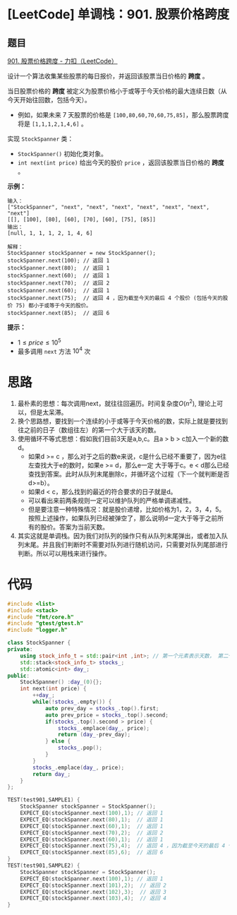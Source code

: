 # [LeetCode] 单调栈：901. 股票价格跨度

## 题目

[901. 股票价格跨度 - 力扣（LeetCode）](https://leetcode.cn/problems/online-stock-span/description/?envType=daily-question&envId=2023-10-07)

设计一个算法收集某些股票的每日报价，并返回该股票当日价格的 **跨度** 。

当日股票价格的 **跨度** 被定义为股票价格小于或等于今天价格的最大连续日数（从今天开始往回数，包括今天）。

- 例如，如果未来 7 天股票的价格是 `[100,80,60,70,60,75,85]`，那么股票跨度将是 `[1,1,1,2,1,4,6]` 。

实现 `StockSpanner` 类：

- `StockSpanner()` 初始化类对象。
- `int next(int price)` 给出今天的股价 `price` ，返回该股票当日价格的 **跨度** 。

**示例：**

```
输入：
["StockSpanner", "next", "next", "next", "next", "next", "next", "next"]
[[], [100], [80], [60], [70], [60], [75], [85]]
输出：
[null, 1, 1, 1, 2, 1, 4, 6]

解释：
StockSpanner stockSpanner = new StockSpanner();
stockSpanner.next(100); // 返回 1
stockSpanner.next(80);  // 返回 1
stockSpanner.next(60);  // 返回 1
stockSpanner.next(70);  // 返回 2
stockSpanner.next(60);  // 返回 1
stockSpanner.next(75);  // 返回 4 ，因为截至今天的最后 4 个股价 (包括今天的股价 75) 都小于或等于今天的股价。
stockSpanner.next(85);  // 返回 6
```

**提示：**

- $1 \le price \le 10^5$
- 最多调用 `next` 方法 $10^4$ 次

# 思路

1. 最朴素的思想：每次调用next，就往往回遍历。时间复杂度$O(n^2)$, 理论上可以，但是太呆滞。
2. 换个思路想，要找到一个连续的小于或等于今天价格的数，实际上就是要找到往之前的日子（数组往左）的第一个大于该天的数。
3. 使用循环不等式思想：假如我们目前3天是a,b,c。且a > b > c加入一个新的数d。
    - 如果d >= c ，那么对于之后的数e来说，c是什么已经不重要了，因为e往左查找大于e的数时，如果e >= d，那么e一定 大于等于c。e <
      d那么已经查找到答案。此时从队列末尾删除c，并循环这个过程（下一个就判断是否d>=b）。
    - 如果d < c，那么找到的最近的符合要求的日子就是d。
    - 可以看出来前两条规则一定可以维护队列的严格单调递减性。
    - 但是要注意一种特殊情况：就是股价递增，比如价格为1，2，3，4，5。按照上述操作，如果队列已经被弹空了，那么说明d一定大于等于之前所有的股价。答案为当前天数。
4. 其实这就是单调栈。因为我们对队列的操作只有从队列末尾弹出，或者加入队列末尾。并且我们判断时不需要对队列进行随机访问，只需要对队列尾部进行判断。所以可以用栈来进行操作。

# 代码

```c++
#include <list>
#include <stack>
#include "fmt/core.h"
#include "gtest/gtest.h"
#include "logger.h"

class StockSpanner {
private:
    using stock_info_t = std::pair<int ,int>; // 第一个元素表示天数， 第二个元素表示股价
    std::stack<stock_info_t> stocks_;
    std::atomic<int> day_;
public:
    StockSpanner() :day_(0){};
    int next(int price) {
        ++day_;
        while(!stocks_.empty()) {
            auto prev_day = stocks_.top().first;
            auto prev_price = stocks_.top().second;
            if(stocks_.top().second > price) {
                stocks_.emplace(day_, price);
                return (day_-prev_day);
            } else {
                stocks_.pop();
            }
        }
        stocks_.emplace(day_, price);
        return day_;
    }
};

TEST(test901,SAMPLE1) {
    StockSpanner stockSpanner = StockSpanner();
    EXPECT_EQ(stockSpanner.next(100),1); // 返回 1
    EXPECT_EQ(stockSpanner.next(80),1);  // 返回 1
    EXPECT_EQ(stockSpanner.next(60),1);  // 返回 1
    EXPECT_EQ(stockSpanner.next(70),2);  // 返回 2
    EXPECT_EQ(stockSpanner.next(60),1);  // 返回 1
    EXPECT_EQ(stockSpanner.next(75),4);  // 返回 4 ，因为截至今天的最后 4 个股价 (包括今天的股价 75) 都小于或等于今天的股价。
    EXPECT_EQ(stockSpanner.next(85),6);  // 返回 6
}
TEST(test901,SAMPLE2) {
    StockSpanner stockSpanner = StockSpanner();
    EXPECT_EQ(stockSpanner.next(100),1); // 返回 1
    EXPECT_EQ(stockSpanner.next(101),2);  // 返回 2
    EXPECT_EQ(stockSpanner.next(102),3);  // 返回 3
    EXPECT_EQ(stockSpanner.next(103),4);  // 返回 4
}
```